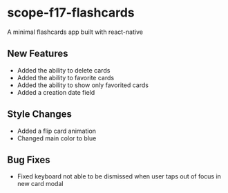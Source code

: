 # scope-f17-flashcards

A minimal flashcards app built with react-native

## New Features
* Added the ability to delete cards
* Added the ability to favorite cards
* Added the ability to show only favorited cards
* Added a creation date field

## Style Changes
* Added a flip card animation
* Changed main color to blue

## Bug Fixes
* Fixed keyboard not able to be dismissed when user taps out of focus in new card modal
